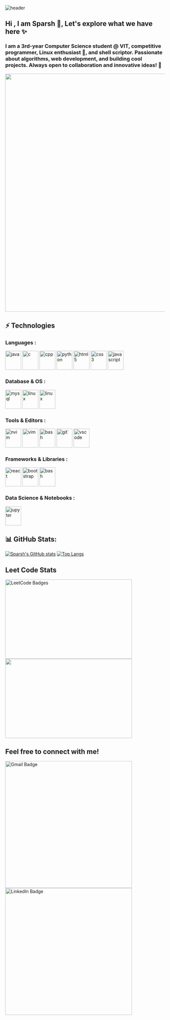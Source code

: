 ![header](https://capsule-render.vercel.app/api?type=waving&color=gradient&customColorList=5,1,5,12,21&text=Hi%20There!&height=175&animation=twinkling&fontSize=75&reversal)

## Hi , I am Sparsh 👋, Let's explore what we have here ✨

### I am a 3rd-year Computer Science student @ VIT, competitive programmer, Linux enthusiast 🐧, and shell scriptor. Passionate about algorithms, web development, and building cool projects. Always open to collaboration and innovative ideas! 🚀

<img src="https://github.com/Anmol-Baranwal/Cool-GIFs-For-GitHub/assets/74038190/0c7eb6ed-663b-4ce4-bfbd-18239a38ba1b" width="750" >

## ⚡ Technologies

### Languages :

 <p align="left">
  <img src="https://cdn.jsdelivr.net/gh/devicons/devicon@latest/icons/java/java-original.svg" alt="java" width="50" height="60"/>
  <img src="https://cdn.jsdelivr.net/gh/devicons/devicon@latest/icons/c/c-original.svg" alt="c" width="50" height="60"/>
  <img src="https://cdn.jsdelivr.net/gh/devicons/devicon@latest/icons/cplusplus/cplusplus-original.svg" alt="cpp" width="50" height="60"/>
  <img src="https://cdn.jsdelivr.net/gh/devicons/devicon@latest/icons/python/python-original.svg" alt="python" width="50" height="60"/>
  <img src="https://cdn.jsdelivr.net/gh/devicons/devicon@latest/icons/html5/html5-original.svg" alt="html5" width="50" height="60"/>
  <img src="https://cdn.jsdelivr.net/gh/devicons/devicon@latest/icons/css3/css3-original.svg" alt="css3" width="50" height="60" />
  <img src="https://cdn.jsdelivr.net/gh/devicons/devicon@latest/icons/javascript/javascript-original.svg" alt="javascript" width="50" height="60"/>
</p>

### Database & OS :

 <p align="left">
  <img src="https://cdn.jsdelivr.net/gh/devicons/devicon@latest/icons/mysql/mysql-original.svg" alt="mysql" width="50" height="60"/>
   <img src="https://cdn.jsdelivr.net/gh/devicons/devicon@latest/icons/linux/linux-original.svg" alt="linux" width="50" height="60"/>
   <img src="https://cdn.jsdelivr.net/gh/devicons/devicon@latest/icons/archlinux/archlinux-original.svg" alt="linux" width="50" height="60" />
</p>

### Tools & Editors :

<p align="left">
  <img src="https://cdn.jsdelivr.net/gh/devicons/devicon@latest/icons/neovim/neovim-original.svg" alt="nvim" width="50" height="60"/>
  <img src="https://cdn.jsdelivr.net/gh/devicons/devicon@latest/icons/vim/vim-original.svg" alt="vim" width="50" height="60"/>
  <img src="https://cdn.jsdelivr.net/gh/devicons/devicon/icons/bash/bash-original.svg" alt="bash" width="50" height="60"/>
  <img src="https://cdn.jsdelivr.net/gh/devicons/devicon@latest/icons/git/git-plain-wordmark.svg" alt="git`" width="50" height="60" />
  <img src="https://cdn.jsdelivr.net/gh/devicons/devicon@latest/icons/vscode/vscode-original.svg"alt="vscode" width="50" height="60" />
</p>

### Frameworks & Libraries :

<p align="left">
  <img src="https://cdn.jsdelivr.net/gh/devicons/devicon@latest/icons/react/react-original-wordmark.svg" alt="react" width="50" height="60" />
  <img src="https://cdn.jsdelivr.net/gh/devicons/devicon@latest/icons/bootstrap/bootstrap-original-wordmark.svg" alt="bootstrap" width="50" height="60"/>
  <img src="https://cdn.jsdelivr.net/gh/devicons/devicon@latest/icons/numpy/numpy-plain-wordmark.svg" alt="bash" width="50" height="60"/>
</p>

### Data Science & Notebooks :

  </p>
  <img src="https://cdn.jsdelivr.net/gh/devicons/devicon@latest/icons/jupyter/jupyter-original-wordmark.svg" alt="jupyter" width="50" height="60" />
 </p>

## 📊 GitHub Stats:

[![Sparsh's GitHub stats](https://github-readme-stats.vercel.app/api?username=PacemakerX&show_icons=true&line_height=29&theme=tokyonight)](https://github.com/PacemakerX/github-readme-stats)
[![Top Langs](https://github-readme-stats.vercel.app/api/top-langs/?username=PacemakerX&layout=donut&exclude_repo=Space_Catalogue,Jupyter_Python&langs_count=5&theme=tokyonight)](https://github.com/PacemakerX/github-readme-stats)

## Leet Code Stats

<p align="left">
<img src="https://leetcode-badge-showcase.vercel.app/api?username=PacemakerX&theme=tokyonight" alt="LeetCode Badges" width="400" height="250"/>

<img src="https://leetcard.jacoblin.cool/PacemakerX?ext=heatmap" width="400" height="250"/>
</p>

## Feel free to connect with me!

<a href="mailto:sparsh.officialwork@gmail.com">
  <img src="https://img.shields.io/badge/-sparsh.officialwork@gmail.com-c14438?style=flat-square&logo=Gmail&logoColor=white" alt="Gmail Badge"width="400" />
</a>

<a href="https://www.linkedin.com/in/sparshsoni">
  <img src="https://img.shields.io/badge/LinkedIn-%230077B5.svg?logo=linkedin&logoColor=white" alt="LinkedIn Badge" width="400"/>
</a >

